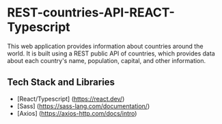 # REST-countries-API-REACT-Typescript
This web application provides information about countries around the world. It is built using a REST public API of countries, which provides data about each country's name, population, capital, and other information.

## Tech Stack and Libraries
- [React/Typescript] (https://react.dev/)
- [Sass] (https://sass-lang.com/documentation/)
- [Axios] (https://axios-http.com/docs/intro)
